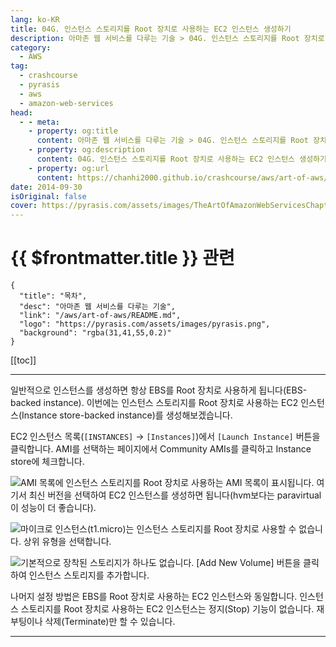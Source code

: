 ```yaml
---
lang: ko-KR
title: 04G. 인스턴스 스토리지를 Root 장치로 사용하는 EC2 인스턴스 생성하기
description: 아마존 웹 서비스를 다루는 기술 > 04G. 인스턴스 스토리지를 Root 장치로 사용하는 EC2 인스턴스 생성하기
category:
  - AWS
tag: 
  - crashcourse
  - pyrasis
  - aws 
  - amazon-web-services
head:
  - - meta:
    - property: og:title
      content: 아마존 웹 서비스를 다루는 기술 > 04G. 인스턴스 스토리지를 Root 장치로 사용하는 EC2 인스턴스 생성하기
    - property: og:description
      content: 04G. 인스턴스 스토리지를 Root 장치로 사용하는 EC2 인스턴스 생성하기
    - property: og:url
      content: https://chanhi2000.github.io/crashcourse/aws/art-of-aws/04G.html
date: 2014-09-30
isOriginal: false
cover: https://pyrasis.com/assets/images/TheArtOfAmazonWebServicesChapter04/58_.png 
---
```


# {{ $frontmatter.title }} 관련

```component VPCard
{
  "title": "목차",
  "desc": "아마존 웹 서비스를 다루는 기술",
  "link": "/aws/art-of-aws/README.md",
  "logo": "https://pyrasis.com/assets/images/pyrasis.png",
  "background": "rgba(31,41,55,0.2)"
}
```

[[toc]]

---

<SiteInfo
  name="4장 - 7. 인스턴스 스토리지를 Root 장치로 사용하는 EC2 인스턴스 생성하기"
  desc="아마존 웹 서비스를 다루는 기술"
  url="https://pyrasis.com/book/TheArtOfAmazonWebServices/Chapter04/07"
  logo="https://pyrasis.com/favicon.ico"
  preview="https://pyrasis.com/assets/images/TheArtOfAmazonWebServicesChapter04/58_.png"/>

일반적으로 인스턴스를 생성하면 항상 EBS를 Root 장치로 사용하게 됩니다(EBS-backed instance). 이번에는 인스턴스 스토리지를 Root 장치로 사용하는 EC2 인스턴스(Instance store-backed instance)를 생성해보겠습니다.

EC2 인스턴스 목록(<FontIcon icon="iconfont icon-select"/>`[INSTANCES]` → `[Instances]`)에서 <FontIcon icon="iconfont icon-select"/>`[Launch Instance]` 버튼을 클릭합니다. AMI를 선택하는 페이지에서 Community AMIs를 클릭하고 Instance store에 체크합니다.

![AMI 목록에 인스턴스 스토리지를 Root 장치로 사용하는 AMI 목록이 표시됩니다. 여기서 최신 버전을 선택하여 EC2 인스턴스를 생성하면 됩니다(`hvm`보다는 `paravirtual`이 성능이 더 좋습니다).](https://pyrasis.com/assets/images/TheArtOfAmazonWebServicesChapter04/58_.png)

![마이크로 인스턴스(`t1.micro`)는 인스턴스 스토리지를 Root 장치로 사용할 수 없습니다. 상위 유형을 선택합니다.](https://pyrasis.com/assets/images/TheArtOfAmazonWebServicesChapter04/59_.png)

![기본적으로 장착된 스토리지가 하나도 없습니다. <FontIcon icon="iconfont icon-select"/>`[Add New Volume]` 버튼을 클릭하여 인스턴스 스토리지를 추가합니다.](https://pyrasis.com/assets/images/TheArtOfAmazonWebServicesChapter04/60_.png)

나머지 설정 방법은 EBS를 Root 장치로 사용하는 EC2 인스턴스와 동일합니다. 인스턴스 스토리지를 Root 장치로 사용하는 EC2 인스턴스는 정지(Stop) 기능이 없습니다. 재부팅이나 삭제(Terminate)만 할 수 있습니다.

---
